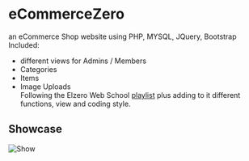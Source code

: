 # eCommerceZero  
an eCommerce Shop website using PHP, MYSQL, JQuery, Bootstrap  
Included:  
- different views for Admins / Members  
- Categories  
- Items  
- Image Uploads  
Following the Elzero Web School [playlist](https://www.youtube.com/playlist?list=PLDoPjvoNmBAxdiBh6J62wOzEnvC4CNuFU) plus adding to it different functions, view and coding style.

## Showcase  
![Show](https://github.com/MAshrafM/eCommerceZero/blob/master/CC/04_ColorRain/show.jpg)